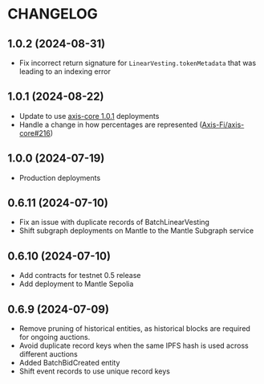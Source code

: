 # CHANGELOG

## 1.0.2 (2024-08-31)

- Fix incorrect return signature for `LinearVesting.tokenMetadata` that was leading to an indexing error

## 1.0.1 (2024-08-22)

- Update to use [axis-core 1.0.1](https://github.com/Axis-Fi/axis-core/releases/tag/1.0.1) deployments
- Handle a change in how percentages are represented ([Axis-Fi/axis-core#216](https://github.com/Axis-Fi/axis-core/pull/216))

## 1.0.0 (2024-07-19)

- Production deployments

## 0.6.11 (2024-07-10)

- Fix an issue with duplicate records of BatchLinearVesting
- Shift subgraph deployments on Mantle to the Mantle Subgraph service

## 0.6.10 (2024-07-10)

- Add contracts for testnet 0.5 release
- Add deployment to Mantle Sepolia

## 0.6.9 (2024-07-09)

- Remove pruning of historical entities, as historical blocks are required for ongoing auctions.
- Avoid duplicate record keys when the same IPFS hash is used across different auctions
- Added BatchBidCreated entity
- Shift event records to use unique record keys
